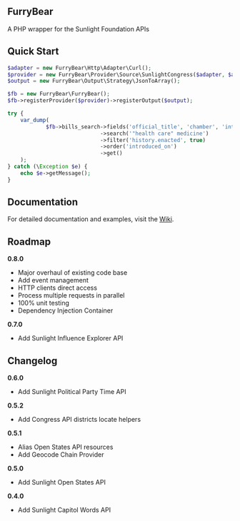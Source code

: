 FurryBear
---------

A PHP wrapper for the Sunlight Foundation APIs

Quick Start
-----------

```php
$adapter = new FurryBear\Http\Adapter\Curl();
$provider = new FurryBear\Provider\Source\SunlightCongress($adapter, $apiKey);
$output = new FurryBear\Output\Strategy\JsonToArray();

$fb = new FurryBear\FurryBear();
$fb->registerProvider($provider)->registerOutput($output);

try {
    var_dump(
            $fb->bills_search->fields('official_title', 'chamber', 'introduced_on', 'search')
                             ->search('"health care" medicine')
                             ->filter('history.enacted', true)
                             ->order('introduced_on')
                             ->get()
    );
} catch (\Exception $e) {
    echo $e->getMessage();
}
```

Documentation
-------------

For detailed documentation and examples, visit the [Wiki](https://github.com/lobostome/FurryBear/wiki).

Roadmap
-------
**0.8.0**
- Major overhaul of existing code base
- Add event management
- HTTP clients direct access
- Process multiple requests in parallel
- 100% unit testing
- Dependency Injection Container

**0.7.0**
- Add Sunlight Influence Explorer API

Changelog
---------
**0.6.0**
- Add Sunlight Political Party Time API

**0.5.2**
- Add Congress API districts locate helpers

**0.5.1**
- Alias Open States API resources
- Add Geocode Chain Provider

**0.5.0**
- Add Sunlight Open States API

**0.4.0**
- Add Sunlight Capitol Words API